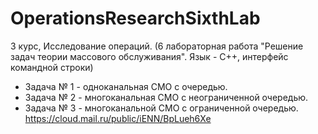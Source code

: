 # OperationsResearchSixthLab
3 курс, Исследование операций. (6 лабораторная работа "Решение задач теории массового обслуживания". Язык - С++, интерфейс командной строки)  
- Задача № 1 - одноканальная СМО с очередью.
- Задача № 2 - многоканальная СМО с неограниченной  очередью.
- Задача № 3 - многоканальной СМО с ограниченной  очередью.  
https://cloud.mail.ru/public/iENN/BpLueh6Xe
